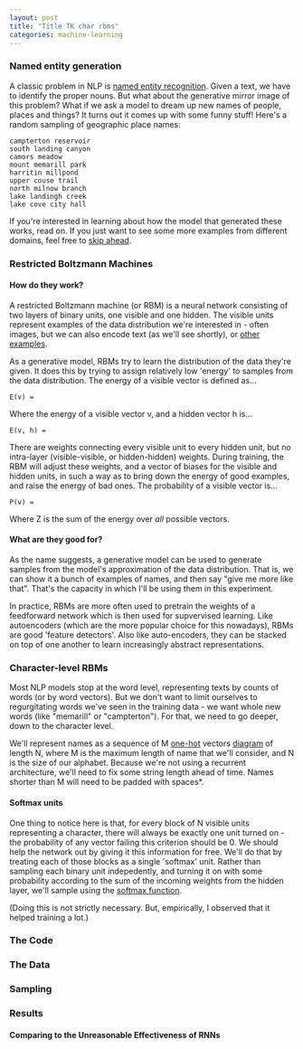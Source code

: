 ```yaml
---
layout: post
title: "Title TK char rbms"
categories: machine-learning
---
```


<!-- Graphic goes here? -->

### Named entity generation

A classic problem in NLP is [named entity recognition](https://en.wikipedia.org/wiki/Named-entity_recognition). Given a text, we have to identify the proper nouns. But what about the generative mirror image of this problem? What if we ask a model to dream up new names of people, places and things? It turns out it comes up with some funny stuff! Here's a random sampling of geographic place names:

    campterton reservoir
    south landing canyon
    camors meadow
    mount memarill park
    harritin millpond
    upper couse trail
    north milnow branch
    lake landingh creek
    lake cove city hall

If you're interested in learning about how the model that generated these works, read on. If you just want to see some more examples from different domains, feel free to [skip ahead]().


### Restricted Boltzmann Machines

#### How do they work?

A restricted Boltzmann machine (or RBM) is a neural network consisting of two layers of binary units, one visible and one hidden. The visible units represent examples of the data distribution we're interested in - often images, but we can also encode text (as we'll see shortly), or [other examples](?). 

As a generative model, RBMs try to learn the distribution of the data they're given. It does this by trying to assign relatively low 'energy' to samples from the data distribution. The energy of a visible vector is defined as...

    E(v) = 

Where the energy of a visible vector v, and a hidden vector h is...

    E(v, h) = 


<!-- stop there? -->
There are weights connecting every visible unit to every hidden unit, but no intra-layer (visible-visible, or hidden-hidden) weights. During training, the RBM will adjust these weights, and a vector of biases for the visible and hidden units, in such a way as to bring down the energy of good examples, and raise the energy of bad ones. The probability of a visible vector is...

    P(v) =

Where Z is the sum of the energy over *all* possible vectors. 

#### What are they good for?

As the name suggests, a generative model can be used to generate samples from the model's approximation of the data distribution. That is, we can show it a bunch of examples of names, and then say "give me more like that". That's the capacity in which I'll be using them in this experiment.

In practice, RBMs are more often used to pretrain the weights of a feedforward network which is then used for supvervised learning. Like autoencoders (which are the more popular choice for this nowadays), RBMs are good 'feature detectors'. Also like auto-encoders, they can be stacked on top of one another to learn increasingly abstract representations.

### Character-level RBMs

Most NLP models stop at the word level, representing texts by counts of words (or by word vectors). But we don't want to limit ourselves to regurgitating words we've seen in the training data - we want whole new words (like "memarill" or "campterton"). For that, we need to go deeper, down to the character level.

We'll represent names as a sequence of M [one-hot](https://en.wikipedia.org/wiki/One-hot) vectors [diagram]() of length N, where M is the maximum length of name that we'll consider, and N is the size of our alphabet. Because we're not using a recurrent architecture, we'll need to fix some string length ahead of time. Names shorter than M will need to be padded with spaces\*. 

#### Softmax units

One thing to notice here is that, for every block of N visible units representing a character, there will always be exactly one unit turned on - the probability of any vector failing this criterion should be 0. We should help the network out by giving it this information for free. We'll do that by treating each of those blocks as a single 'softmax' unit. Rather than sampling each binary unit indepedently, and turning it on with some probability according to the sum of the incoming weights from the hidden layer, we'll sample using the [softmax function](https://en.wikipedia.org/wiki/Softmax_function). 

(Doing this is not strictly necessary. But, empirically, I observed that it helped training a lot.)

### The Code

### The Data

### Sampling

### Results

#### Comparing to the Unreasonable Effectiveness of RNNs


